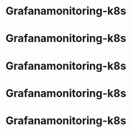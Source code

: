 # Grafanamonitoring-k8s
# Grafanamonitoring-k8s
# Grafanamonitoring-k8s
# Grafanamonitoring-k8s
# Grafanamonitoring-k8s

